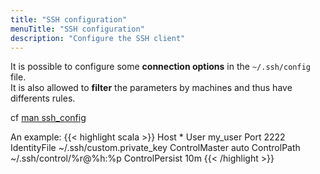 ```yaml
---
title: "SSH configuration"
menuTitle: "SSH configuration"
description: "Configure the SSH client"
---
```


It is possible to configure some **connection options** in the `~/.ssh/config` file.\
It is also allowed to **filter** the parameters by machines and thus have differents rules.

cf [man ssh_config](http://man.openbsd.org/ssh_config) 

An example:
{{< highlight scala >}}
Host *
    User my_user
    Port 2222
    IdentityFile ~/.ssh/custom.private_key
    ControlMaster auto
    ControlPath ~/.ssh/control/%r@%h:%p
    ControlPersist 10m
{{< /highlight >}}
